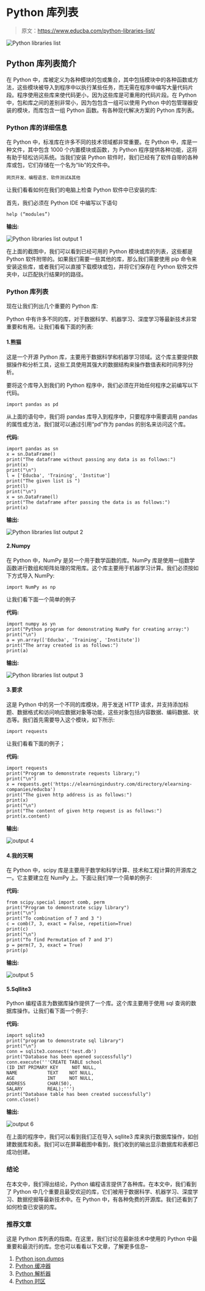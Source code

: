 # Python 库列表

> 原文：<https://www.educba.com/python-libraries-list/>

![Python libraries list](img/a34d3a5b8e499c7fe8e67289e2550244.png)



## Python 库列表简介

在 Python 中，库被定义为各种模块的包或集合，其中包括模块中的各种函数或方法，这些模块被导入到程序中以执行某些任务，而无需在程序中编写大量代码片段。程序使用这些库来使代码更小，因为这些库是可重用的代码片段。在 Python 中，包和库之间的差别非常小，因为包包含一组可以使用 Python 中的包管理器安装的模块，而库包含一组 Python 函数。有各种现代解决方案的 Python 库列表。

### Python 库的详细信息

在 Python 中，标准库在许多不同的技术领域都非常重要。在 Python 中，库是一种文件，其中包含 1000 个内置模块或函数，为 Python 程序提供各种功能，这将有助于轻松访问系统。当我们安装 Python 软件时，我们已经有了软件自带的各种库或包，它们存储在一个名为“lib”的文件中。

<small>网页开发、编程语言、软件测试&其他</small>

让我们看看如何在我们的电脑上检查 Python 软件中已安装的库:

首先，我们必须在 Python IDE 中编写以下语句

```
help (“modules”)
```

**输出:**

![Python libraries list output 1](img/f9f2522cf9d27f35583552b9995b1f17.png)



在上面的截图中，我们可以看到已经可用的 Python 模块或库的列表，这些都是 Python 软件附带的。如果我们需要一些其他的库，那么我们需要使用 pip 命令来安装这些库，或者我们可以直接下载模块或包，并将它们保存在 Python 软件文件夹中，以匹配执行结果时的路径。

### Python 库列表

现在让我们列出几个重要的 Python 库:

Python 中有许多不同的库，对于数据科学、机器学习、深度学习等最新技术非常重要和有用。让我们看看下面的列表:

#### 1.熊猫

这是一个开源 Python 库，主要用于数据科学和机器学习领域。这个库主要提供数据操作和分析工具，这些工具使用其强大的数据结构来操作数值表和时间序列分析。

要将这个库导入到我们的 Python 程序中，我们必须在开始任何程序之前编写以下代码。

```
import pandas as pd
```

从上面的语句中，我们将 pandas 库导入到程序中，只要程序中需要调用 pandas 的属性或方法，我们就可以通过引用“pd”作为 pandas 的别名来访问这个库。

**代码:**

```
import pandas as sn
x = sn.DataFrame()
print("The dataframe without passing any data is as follows:")
print(x)
print("\n")
l = ['Educba', 'Training', 'Institue']
print("The given list is ")
print(l)
print("\n")
x = sn.DataFrame(l)
print("The dataframe after passing the data is as follows:")
print(x)
```

**输出:**

![Python libraries list output 2](img/60998350110369b177632a706fd29b68.png)



#### 2.Numpy

在 Python 中，NumPy 是另一个用于数学函数的库。NumPy 库是使用一组数学函数进行数组和矩阵处理的常用库。这个库主要用于机器学习计算。我们必须按如下方式导入 NumPy:

```
import NumPy as np
```

让我们看下面一个简单的例子

**代码:**

```
import numpy as yn
print("Python program for demonstrating NumPy for creating array:")
print("\n")
a = yn.array(['Educba', 'Training', 'Institute'])
print("The array created is as follows:")
print(a)
```

**输出:**

![Python libraries list output 3](img/aff8b81cc17db7762d6980e82848afa7.png)



#### 3.要求

这是 Python 中的另一个不同的库模块，用于发送 HTTP 请求，并支持添加标题、数据格式和访问响应数据对象等功能，这些对象包括内容数据、编码数据、状态等。我们首先需要导入这个模块，如下所示:

```
import requests
```

让我们看看下面的例子；

**代码:**

```
import requests
print("Program to demonstrate requests library;")
print("\n")
x = requests.get('https://elearningindustry.com/directory/elearning-companies/educba')
print("The given http address is as follows:")
print(x)
print("\n")
print("The content of given http request is as follows:")
print(x.content)
```

**输出:**

![output 4](img/1b8049148156e88983c475adce6685b5.png)



#### 4.我的天啊

在 Python 中，scipy 库是主要用于数学和科学计算、技术和工程计算的开源库之一。它主要建立在 NumPy 上。下面让我们举一个简单的例子:

**代码:**

```
from scipy.special import comb, perm
print("Program to demonstrate scipy library")
print("\n")
print("To combination of 7 and 3 ")
c = comb(7, 3, exact = False, repetition=True)
print(c)
print("\n")
print("To find Permutation of 7 and 3")
p = perm(7, 3, exact = True)
print(p)
```

**输出:**

![output 5](img/acbffd8f73982a912796517069c1abcc.png)



#### 5.Sqllite3

Python 编程语言为数据库操作提供了一个库。这个库主要用于使用 sql 查询的数据库操作。让我们看下面一个例子:

**代码:**

```
import sqlite3
print("program to demonstrate sql library")
print("\n")
conn = sqlite3.connect('test.db')
print("Database has been opened successfully")
conn.execute('''CREATE TABLE school
(ID INT PRIMARY KEY     NOT NULL,
NAME           TEXT    NOT NULL,
AGE            INT     NOT NULL,
ADDRESS        CHAR(50),
SALARY         REAL);''')
print("Database table has been created successfully")
conn.close()
```

**输出:**

![output 6](img/c4603e040e1c4c898fe2b764e0facdb5.png)



在上面的程序中，我们可以看到我们正在导入 sqllite3 库来执行数据库操作，如创建数据库和表。我们可以在屏幕截图中看到，我们收到的输出显示数据库和表都已成功创建。

### 结论

在本文中，我们得出结论，Python 编程语言提供了各种库。在本文中，我们看到了 Python 中几个重要且最受欢迎的库，它们被用于数据科学、机器学习、深度学习、数据挖掘等最新技术中。在 Python 中，有各种免费的开源库。我们还看到了如何检查已安装的库。

### 推荐文章

这是 Python 库列表的指南。在这里，我们讨论在最新技术中使用的 Python 中最重要和最流行的库。您也可以看看以下文章，了解更多信息–

1.  [Python json.dumps](https://www.educba.com/python-json-dumps/)
2.  [Python 缓冲器](https://www.educba.com/python-bufferedreader/)
3.  [Python 解析器](https://www.educba.com/python-parser/)
4.  [Python 时区](https://www.educba.com/python-timezone/)





